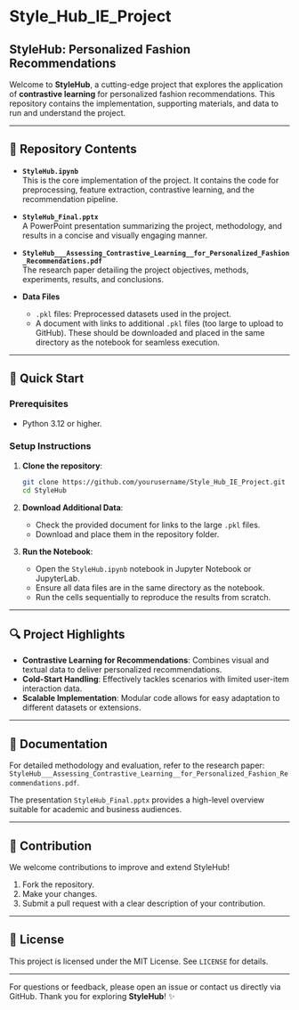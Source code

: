 # Style_Hub_IE_Project
## StyleHub: Personalized Fashion Recommendations  

Welcome to **StyleHub**, a cutting-edge project that explores the application of **contrastive learning** for personalized fashion recommendations. This repository contains the implementation, supporting materials, and data to run and understand the project.

---

## 📁 Repository Contents  

- **`StyleHub.ipynb`**  
  This is the core implementation of the project. It contains the code for preprocessing, feature extraction, contrastive learning, and the recommendation pipeline.  

- **`StyleHub_Final.pptx`**  
  A PowerPoint presentation summarizing the project, methodology, and results in a concise and visually engaging manner.  

- **`StyleHub___Assessing_Contrastive_Learning__for_Personalized_Fashion_Recommendations.pdf`**  
  The research paper detailing the project objectives, methods, experiments, results, and conclusions.  

- **Data Files**  
  - `.pkl` files: Preprocessed datasets used in the project.  
  - A document with links to additional `.pkl` files (too large to upload to GitHub). These should be downloaded and placed in the same directory as the notebook for seamless execution.  

---

## 🚀 Quick Start  

### Prerequisites  
- Python 3.12 or higher.  

### Setup Instructions  
1. **Clone the repository**:  
   ```bash
   git clone https://github.com/yourusername/Style_Hub_IE_Project.git  
   cd StyleHub  
   ```  
2. **Download Additional Data**:  
   - Check the provided document for links to the large `.pkl` files.  
   - Download and place them in the repository folder.  

3. **Run the Notebook**:  
   - Open the `StyleHub.ipynb` notebook in Jupyter Notebook or JupyterLab.  
   - Ensure all data files are in the same directory as the notebook.  
   - Run the cells sequentially to reproduce the results from scratch.  

---

## 🔍 Project Highlights  

- **Contrastive Learning for Recommendations**: Combines visual and textual data to deliver personalized recommendations.  
- **Cold-Start Handling**: Effectively tackles scenarios with limited user-item interaction data.  
- **Scalable Implementation**: Modular code allows for easy adaptation to different datasets or extensions.  

---

## 📜 Documentation  

For detailed methodology and evaluation, refer to the research paper: `StyleHub___Assessing_Contrastive_Learning__for_Personalized_Fashion_Recommendations.pdf`.  

The presentation `StyleHub_Final.pptx` provides a high-level overview suitable for academic and business audiences.  

---

## 🤝 Contribution  

We welcome contributions to improve and extend StyleHub!  
1. Fork the repository.  
2. Make your changes.  
3. Submit a pull request with a clear description of your contribution.  

---

## 📝 License  

This project is licensed under the MIT License. See `LICENSE` for details.  

---

For questions or feedback, please open an issue or contact us directly via GitHub. Thank you for exploring **StyleHub**! ✨  
